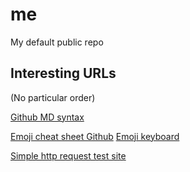 # me
My default public repo

## Interesting URLs
(No particular order)

[Github MD syntax](https://docs.github.com/fr/get-started/writing-on-github/getting-started-with-writing-and-formatting-on-github/basic-writing-and-formatting-syntax)

[Emoji cheat sheet Github](https://github.com/ikatyang/emoji-cheat-sheet/blob/github-actions-auto-update/README.md)
[Emoji keyboard](https://emojikeyboard.top/)

[Simple http request test site](https://httpbin.org/)
